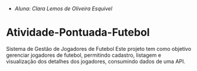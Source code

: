- *Aluna: Clara Lemos de Oliveira Esquivel*
# Atividade-Pontuada-Futebol
Sistema de Gestão de Jogadores de Futebol
Este projeto tem como objetivo gerenciar jogadores de futebol, permitindo cadastro, listagem e visualização dos detalhes dos jogadores, consumindo dados de uma API.
